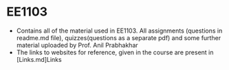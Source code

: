 # EE1103

  * Contains all of the material used in EE1103. All assignments (questions in readme.md file), quizzes(questions as a separate pdf) and some further material uploaded by Prof. Anil Prabhakhar
  * The links to websites for reference, given in the course are present in [Links.md]Links
